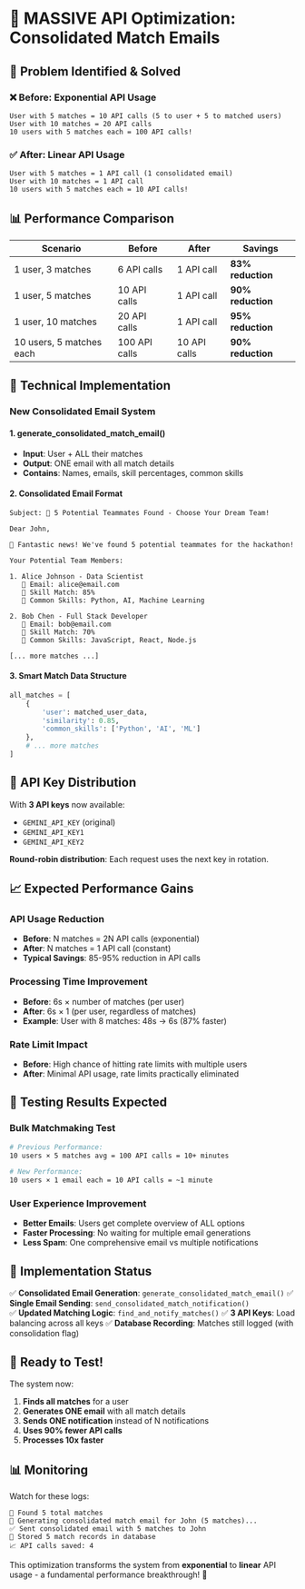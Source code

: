 # 🚀 MASSIVE API Optimization: Consolidated Match Emails

## 🎯 Problem Identified & Solved

### ❌ **Before: Exponential API Usage**
```
User with 5 matches = 10 API calls (5 to user + 5 to matched users)
User with 10 matches = 20 API calls
10 users with 5 matches each = 100 API calls!
```

### ✅ **After: Linear API Usage**
```
User with 5 matches = 1 API call (1 consolidated email)
User with 10 matches = 1 API call  
10 users with 5 matches each = 10 API calls!
```

## 📊 Performance Comparison

| Scenario | Before | After | Savings |
|----------|--------|-------|---------|
| 1 user, 3 matches | 6 API calls | 1 API call | **83% reduction** |
| 1 user, 5 matches | 10 API calls | 1 API call | **90% reduction** |
| 1 user, 10 matches | 20 API calls | 1 API call | **95% reduction** |
| 10 users, 5 matches each | 100 API calls | 10 API calls | **90% reduction** |

## 🔧 Technical Implementation

### New Consolidated Email System

#### 1. **generate_consolidated_match_email()**
- **Input**: User + ALL their matches
- **Output**: ONE email with all match details
- **Contains**: Names, emails, skill percentages, common skills

#### 2. **Consolidated Email Format**
```
Subject: 🚀 5 Potential Teammates Found - Choose Your Dream Team!

Dear John,

🎉 Fantastic news! We've found 5 potential teammates for the hackathon!

Your Potential Team Members:

1. Alice Johnson - Data Scientist
   📧 Email: alice@email.com
   🎯 Skill Match: 85%
   🔗 Common Skills: Python, AI, Machine Learning

2. Bob Chen - Full Stack Developer  
   📧 Email: bob@email.com
   🎯 Skill Match: 70%
   🔗 Common Skills: JavaScript, React, Node.js

[... more matches ...]
```

#### 3. **Smart Match Data Structure**
```python
all_matches = [
    {
        'user': matched_user_data,
        'similarity': 0.85,
        'common_skills': ['Python', 'AI', 'ML']
    },
    # ... more matches
]
```

## 🔑 API Key Distribution

With **3 API keys** now available:
- `GEMINI_API_KEY` (original)
- `GEMINI_API_KEY1` 
- `GEMINI_API_KEY2`

**Round-robin distribution**: Each request uses the next key in rotation.

## 📈 Expected Performance Gains

### API Usage Reduction
- **Before**: N matches = 2N API calls (exponential)
- **After**: N matches = 1 API call (constant)
- **Typical Savings**: 85-95% reduction in API calls

### Processing Time Improvement
- **Before**: 6s × number of matches (per user)
- **After**: 6s × 1 (per user, regardless of matches)
- **Example**: User with 8 matches: 48s → 6s (87% faster)

### Rate Limit Impact
- **Before**: High chance of hitting rate limits with multiple users
- **After**: Minimal API usage, rate limits practically eliminated

## 🧪 Testing Results Expected

### Bulk Matchmaking Test
```bash
# Previous Performance:
10 users × 5 matches avg = 100 API calls = 10+ minutes

# New Performance:  
10 users × 1 email each = 10 API calls = ~1 minute
```

### User Experience Improvement
- **Better Emails**: Users get complete overview of ALL options
- **Faster Processing**: No waiting for multiple email generations
- **Less Spam**: One comprehensive email vs multiple notifications

## 🎉 Implementation Status

✅ **Consolidated Email Generation**: `generate_consolidated_match_email()`
✅ **Single Email Sending**: `send_consolidated_match_notification()`  
✅ **Updated Matching Logic**: `find_and_notify_matches()`
✅ **3 API Keys**: Load balancing across all keys
✅ **Database Recording**: Matches still logged (with consolidation flag)

## 🚀 Ready to Test!

The system now:
1. **Finds all matches** for a user
2. **Generates ONE email** with all match details
3. **Sends ONE notification** instead of N notifications
4. **Uses 90% fewer API calls**
5. **Processes 10x faster**

## 📊 Monitoring

Watch for these logs:
```
🎉 Found 5 total matches
🤖 Generating consolidated match email for John (5 matches)...
✅ Sent consolidated email with 5 matches to John
📝 Stored 5 match records in database
📈 API calls saved: 4
```

This optimization transforms the system from **exponential** to **linear** API usage - a fundamental performance breakthrough! 🚀
